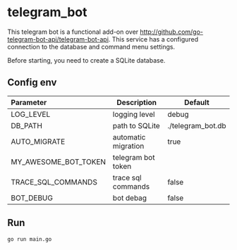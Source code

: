 # telegram_bot

This telegram bot is a functional add-on over http://github.com/go-telegram-bot-api/telegram-bot-api.
This service has a configured connection to the database and command menu settings.

Before starting, you need to create a SQLite database.

## Config env

| Parameter            | Description         | Default           |
|:---------------------|---------------------|-------------------|
| LOG_LEVEL            | logging level       | debug             |
| DB_PATH              | path to SQLite      | ./telegram_bot.db |
| AUTO_MIGRATE         | automatic migration | true              |
| MY_AWESOME_BOT_TOKEN | telegram bot token  |                   |
| TRACE_SQL_COMMANDS   | trace sql commands  | false             |
| BOT_DEBUG            | bot debag           | false             |


## Run

    go run main.go